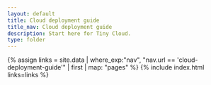 ```yaml
---
layout: default
title: Cloud deployment guide
title_nav: Cloud deployment guide
description: Start here for Tiny Cloud.
type: folder
---
```


{% assign links = site.data | where_exp:"nav", "nav.url == 'cloud-deployment-guide'" | first | map: "pages" %}
{% include index.html links=links %}
